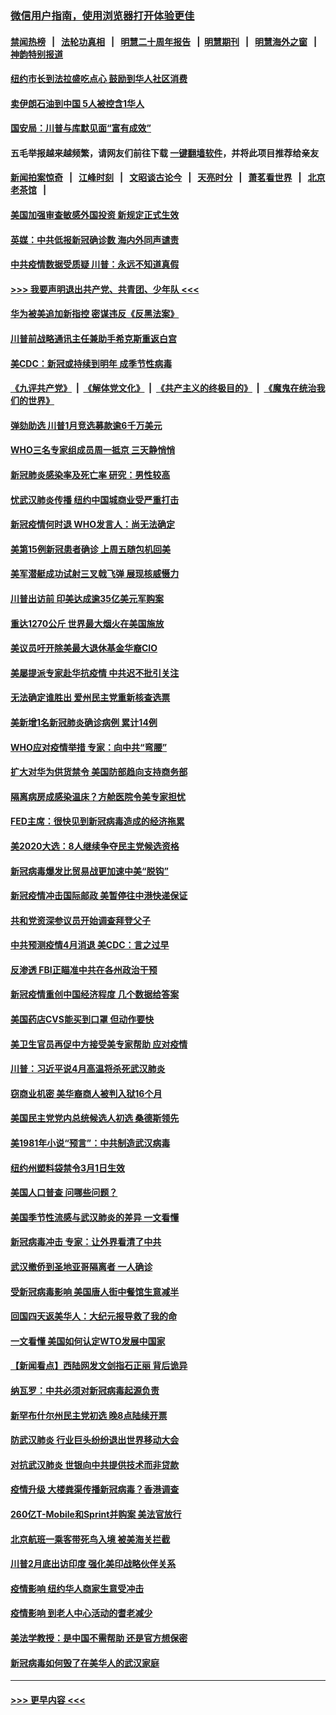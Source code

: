 ### [微信用户指南，使用浏览器打开体验更佳](https://github.com/gfw-breaker/banned-news1/blob/master/indexes/wechat-guide.md?t=0)
#### [禁闻热榜](热点新闻.md?t=0)  &nbsp;&nbsp;|&nbsp;&nbsp; [法轮功真相](https://github.com/gfw-breaker/truth/blob/master/README.md?t=0) &nbsp;&nbsp;|&nbsp;&nbsp; [明慧二十周年报告](https://github.com/gfw-breaker/mh-reports/blob/master/README.md?t=0) &nbsp;&nbsp;|&nbsp;&nbsp;[明慧期刊](https://github.com/gfw-breaker/mh-qikan) &nbsp;&nbsp;|&nbsp;&nbsp; [明慧海外之窗](https://github.com/gfw-breaker/mh-news/blob/master/README.md?t=0) &nbsp;&nbsp;|&nbsp;&nbsp; [神韵特别报道](https://github.com/gfw-breaker/mh-news/blob/master/shenyun.md?t=0)
#### [纽约市长到法拉盛吃点心  鼓励到华人社区消费](../pages/nsc412/n11868197.md?t=02142133) 
#### [卖伊朗石油到中国  5人被控含1华人](../pages/nsc412/n11867988.md?t=02142133) 
#### [国安局：川普与库默见面“富有成效”](../pages/nsc412/n11867976.md?t=02142133) 
#### 五毛举报越来越频繁，请网友们前往下载 [一键翻墙软件](https://github.com/gfw-breaker/ssr-accounts)，并将此项目推荐给亲友
#### [新闻拍案惊奇](https://github.com/gfw-breaker/banned-news1/blob/master/pages/link4.md) &nbsp;&nbsp;|&nbsp;&nbsp; [江峰时刻](https://github.com/gfw-breaker/banned-news1/blob/master/pages/link4.md) &nbsp;&nbsp;|&nbsp;&nbsp; [文昭谈古论今](https://github.com/gfw-breaker/banned-news1/blob/master/pages/link4.md) &nbsp;&nbsp;|&nbsp;&nbsp; [天亮时分](https://github.com/gfw-breaker/banned-news1/blob/master/pages/link4.md) &nbsp;&nbsp;|&nbsp;&nbsp; [萧茗看世界](https://github.com/gfw-breaker/banned-news1/blob/master/pages/link4.md) &nbsp;&nbsp;|&nbsp;&nbsp; [北京老茶馆](https://github.com/gfw-breaker/banned-news1/blob/master/pages/link4.md) &nbsp;&nbsp;|&nbsp;&nbsp; 
#### [美国加强审查敏感外国投资 新规定正式生效](../pages/nsc412/n11868041.md?t=02142133) 
#### [英媒：中共低报新冠确诊数 海内外同声谴责](../pages/nsc412/n11867421.md?t=02142133) 
#### [中共疫情数据受质疑 川普：永远不知道真假](../pages/nsc412/n11867195.md?t=02142133) 
#### [>>> 我要声明退出共产党、共青团、少年队 <<<](https://github.com/begood0513/goodnews/blob/master/quit/letter.md) 
#### [华为被美追加新指控 密谋违反《反黑法案》](../pages/nsc412/n11867191.md?t=02142133) 
#### [川普前战略通讯主任兼助手希克斯重返白宫](../pages/nsc412/n11867104.md?t=02142133) 
#### [美CDC：新冠或持续到明年 成季节性病毒](../pages/nsc412/n11867279.md?t=02142133) 
#### [《九评共产党》](https://github.com/begood0513/9ping.md/blob/master/README.md) &nbsp;|&nbsp; [《解体党文化》](../../../../jtdwh.md/blob/master/README.md)  &nbsp;|&nbsp; [《共产主义的终极目的》](../../../../gczydzjmd.md/blob/master/README.md) &nbsp;|&nbsp; [《魔鬼在统治我们的世界》](../../../../mgztzwmdsj.md/blob/master/README.md) 
#### [弹劾助选 川普1月竞选募款逾6千万美元](../pages/nsc412/n11866950.md?t=02142133) 
#### [WHO三名专家组成员周一抵京 三天静悄悄](../pages/nsc412/n11866947.md?t=02142133) 
#### [新冠肺炎感染率及死亡率 研究：男性较高](../pages/nsc412/n11866956.md?t=02142133) 
#### [忧武汉肺炎传播 纽约中国城商业受严重打击](../pages/nsc412/n11866902.md?t=02142133) 
#### [新冠疫情何时退 WHO发言人：尚无法确定](../pages/nsc412/n11866864.md?t=02142133) 
#### [美第15例新冠患者确诊 上周五随包机回美](../pages/nsc412/n11866852.md?t=02142133) 
#### [美军潜艇成功试射三叉戟飞弹 展现核威慑力](../pages/nsc412/n11866046.md?t=02142133) 
#### [川普出访前 印美达成逾35亿美元军购案](../pages/nsc412/n11865444.md?t=02142133) 
#### [重达1270公斤 世界最大烟火在美国施放](../pages/nsc412/n11865198.md?t=02142133) 
#### [美议员吁开除美最大退休基金华裔CIO](../pages/nsc412/n11865230.md?t=02142133) 
#### [美屡提派专家赴华抗疫情 中共迟不批引关注](../pages/nsc412/n11864719.md?t=02142133) 
#### [无法确定谁胜出 爱州民主党重新核查选票](../pages/nsc412/n11864830.md?t=02142133) 
#### [美新增1名新冠肺炎确诊病例 累计14例](../pages/nsc412/n11864893.md?t=02142133) 
#### [WHO应对疫情举措 专家：向中共“弯腰”](../pages/nsc412/n11864727.md?t=02142133) 
#### [扩大对华为供货禁令 美国防部趋向支持商务部](../pages/nsc412/n11864773.md?t=02142133) 
#### [隔离病房成感染温床？方舱医院令美专家担忧](../pages/nsc412/n11864575.md?t=02142133) 
#### [FED主席：很快见到新冠病毒造成的经济拖累](../pages/nsc412/n11864507.md?t=02142133) 
#### [美2020大选：8人继续争夺民主党候选资格](../pages/nsc412/n11864327.md?t=02142133) 
#### [新冠病毒爆发比贸易战更加速中美“脱钩”](../pages/nsc412/n11864470.md?t=02142133) 
#### [新冠疫情冲击国际邮政 美暂停往中港快递保证](../pages/nsc412/n11864207.md?t=02142133) 
#### [共和党资深参议员开始调查拜登父子](../pages/nsc412/n11863984.md?t=02142133) 
#### [中共预测疫情4月消退 美CDC：言之过早](../pages/nsc412/n11864310.md?t=02142133) 
#### [反渗透 FBI正瞄准中共在各州政治干预](../pages/nsc412/n11864300.md?t=02142133) 
#### [新冠疫情重创中国经济程度 几个数据给答案](../pages/nsc412/n11864203.md?t=02142133) 
#### [美国药店CVS能买到口罩 但动作要快](../pages/nsc412/n11862438.md?t=02142133) 
#### [美卫生官员再促中方接受美专家帮助 应对疫情](../pages/nsc412/n11864043.md?t=02142133) 
#### [川普：习近平说4月高温将杀死武汉肺炎](../pages/nsc412/n11860814.md?t=02142133) 
#### [窃商业机密 美华裔商人被判入狱16个月](../pages/nsc412/n11863911.md?t=02142133) 
#### [美国民主党党内总统候选人初选 桑德斯领先](../pages/nsc412/n11863475.md?t=02142133) 
#### [美1981年小说“预言”：中共制造武汉病毒](../pages/nsc412/n11863306.md?t=02142133) 
#### [纽约州塑料袋禁令3月1日生效](../pages/nsc412/n11862832.md?t=02142133) 
#### [美国人口普查  问哪些问题？](../pages/nsc412/n11862808.md?t=02142133) 
#### [美国季节性流感与武汉肺炎的差异 一文看懂](../pages/nsc412/n11862428.md?t=02142133) 
#### [新冠病毒冲击 专家：让外界看清了中共](../pages/nsc412/n11862280.md?t=02142133) 
#### [武汉撤侨到圣地亚哥隔离者 一人确诊](../pages/nsc412/n11862460.md?t=02142133) 
#### [受新冠病毒影响 美国唐人街中餐馆生意减半](../pages/nsc412/n11861940.md?t=02142133) 
#### [回国四天返美华人：大纪元报导救了我的命](../pages/nsc412/n11862181.md?t=02142133) 
#### [一文看懂 美国如何认定WTO发展中国家](../pages/nsc412/n11862051.md?t=02142133) 
#### [【新闻看点】西陆网发文剑指石正丽 背后诡异](../pages/nsc412/n11861792.md?t=02142133) 
#### [纳瓦罗：中共必须对新冠病毒起源负责](../pages/nsc412/n11861810.md?t=02142133) 
#### [新罕布什尔州民主党初选 晚8点陆续开票](../pages/nsc412/n11861872.md?t=02142133) 
#### [防武汉肺炎 行业巨头纷纷退出世界移动大会](../pages/nsc412/n11861795.md?t=02142133) 
#### [对抗武汉肺炎 世银向中共提供技术而非贷款](../pages/nsc412/n11861652.md?t=02142133) 
#### [疫情升级 大楼粪渠传播新冠病毒？香港调查](../pages/nsc412/n11861556.md?t=02142133) 
#### [260亿T-Mobile和Sprint并购案 美法官放行](../pages/nsc412/n11861511.md?t=02142133) 
#### [北京航班一乘客带死鸟入境 被美海关拦截](../pages/nsc412/n11861317.md?t=02142133) 
#### [川普2月底出访印度 强化美印战略伙伴关系](../pages/nsc412/n11860557.md?t=02142133) 
#### [疫情影响  纽约华人商家生意受冲击](../pages/nsc412/n11860284.md?t=02142133) 
#### [疫情影响  到老人中心活动的耆老减少](../pages/nsc412/n11860199.md?t=02142133) 
#### [美法学教授：是中国不需帮助 还是官方想保密](../pages/nsc412/n11859492.md?t=02142133) 
#### [新冠病毒如何毁了在美华人的武汉家庭](../pages/nsc412/n11859524.md?t=02142133) 

----
#### [ >>> 更早内容 <<< ](../indexes/nsc412-earlier.md)
